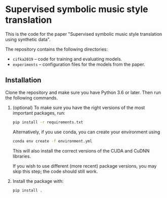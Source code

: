 # Supervised symbolic music style translation
This is the code for the paper "Supervised symbolic music style translation using synthetic data".

The repository contains the following directories:
- `cifka2019` – code for training and evaluating models.
- `experiments` – configuration files for the models from the paper.

## Installation

Clone the repository and make sure you have Python 3.6 or later. Then run the following commands.

1. (optional) To make sure you have the right versions of the most important packages, run:
   ```sh
   pip install -r requirements.txt
   ```
   Alternatively, if you use conda, you can create your environment using
   ```sh
   conda env create -f environment.yml
   ```
   This will also install the correct versions of the CUDA and CuDNN libraries.
   
   If you wish to use different (more recent) package versions, you may skip this step; the code should still work.

2. Install the package with:

   ```sh
   pip install .
   ```
